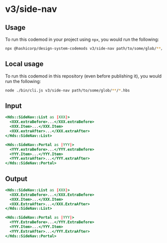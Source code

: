 # v3/side-nav

## Usage

To run this codemod in your project using `npx`, you would run the following:

```bash
npx @hashicorp/design-system-codemods v3/side-nav path/to/some/glob/**/*.hbs
```

## Local usage

To run this codemod in this repository (even before publishing it), you would run the following:

```bash
node ./bin/cli.js v3/side-nav path/to/some/glob/**/*.hbs
```

## Input

```hbs
<Hds::SideNav::List as |XXX|>
  <XXX.extraBefore>...</XXX.extraBefore>
  <XXX.Item>...</XXX.Item>
  <XXX.extraAfter>...</XXX.extraAfter>
</Hds::SideNav::List>

<Hds::SideNav::Portal as |YYY|>
  <YYY.extraBefore>...</YYY.extraBefore>
  <YYY.Item>...</YYY.Item>
  <YYY.extraAfter>...</YYY.extraAfter>
</Hds::SideNav::Portal>
```

## Output

```hbs
<Hds::SideNav::List as |XXX|>
  <XXX.ExtraBefore>...</XXX.ExtraBefore>
  <XXX.Item>...</XXX.Item>
  <XXX.ExtraAfter>...</XXX.ExtraAfter>
</Hds::SideNav::List>

<Hds::SideNav::Portal as |YYY|>
  <YYY.ExtraBefore>...</YYY.ExtraBefore>
  <YYY.Item>...</YYY.Item>
  <YYY.ExtraAfter>...</YYY.ExtraAfter>
</Hds::SideNav::Portal>
```
